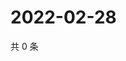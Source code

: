 # 2022-02-28

共 0 条

<!-- BEGIN WEIBO -->
<!-- 最后更新时间 Mon Feb 28 2022 03:09:27 GMT+0800 (China Standard Time) -->

<!-- END WEIBO -->
